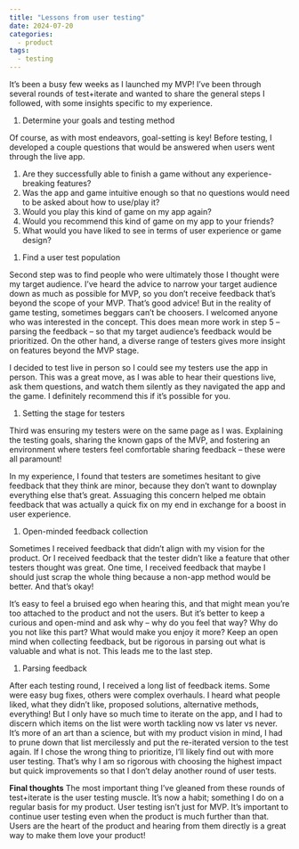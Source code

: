 ```yaml
---
title: "Lessons from user testing"
date: 2024-07-20
categories:
  - product
tags:
  - testing
---
```

It’s been a busy few weeks as I launched my MVP! I’ve been through several rounds of test+iterate and wanted to share the general steps I followed, with some insights specific to my experience.


<ol>
<li>Determine your goals and testing method</li>
</ol>
Of course, as with most endeavors, goal-setting is key! Before testing, I developed a couple questions that would be answered when users went through the live app. 
<ol>
<li>Are they successfully able to finish a game without any experience-breaking features?</li>
<li>Was the app and game intuitive enough so that no questions would need to be asked about how to use/play it?</li>
<li>Would you play this kind of game on my app again?</li>
<li>Would you recommend this kind of game on my app to your friends?</li>
<li>What would you have liked to see in terms of user experience or game design?</li>
</ol>


<ol>
<li>Find a user test population</li>
</ol>
Second step was to find people who were ultimately those I thought were my target audience. I’ve heard the advice to narrow your target audience down as much as possible for MVP, so you don’t receive feedback that’s beyond the scope of your MVP. That’s good advice! But in the reality of game testing, sometimes beggars can’t be choosers. I welcomed anyone who was interested in the concept. This does mean more work in step 5 – parsing the feedback – so that my target audience’s feedback would be prioritized. On the other hand, a diverse range of testers gives more insight on features beyond the MVP stage.


I decided to test live in person so I could see my testers use the app in person. This was a great move, as I was able to hear their questions live, ask them questions, and watch them silently as they navigated the app and the game. I definitely recommend this if it’s possible for you.


<ol>
<li>Setting the stage for testers</li>
</ol>
Third was ensuring my testers were on the same page as I was. Explaining the testing goals, sharing the known gaps of the MVP, and fostering an environment where testers feel comfortable sharing feedback – these were all paramount!


In my experience, I found that testers are sometimes hesitant to give feedback that they think are minor, because they don’t want to downplay everything else that’s great. Assuaging this concern helped me obtain feedback that was actually a quick fix on my end in exchange for a boost in user experience.


<ol>
<li>Open-minded feedback collection</li>
</ol>
Sometimes I received feedback that didn’t align with my vision for the product. Or I received feedback that the tester didn’t like a feature that other testers thought was great. One time, I received feedback that maybe I should just scrap the whole thing because a non-app method would be better. And that’s okay! 


It’s easy to feel a bruised ego when hearing this, and that might mean you’re too attached to the product and not the users. But it’s better to keep a curious and open-mind and ask why – why do you feel that way? Why do you not like this part? What would make you enjoy it more? Keep an open mind when collecting feedback, but be rigorous in parsing out what is valuable and what is not. This leads me to the last step.


<ol>
<li>Parsing feedback</li>
</ol>
After each testing round, I received a long list of feedback items. Some were easy bug fixes, others were complex overhauls. I heard what people liked, what they didn’t like, proposed solutions, alternative methods, everything! But I only have so much time to iterate on the app, and I had to discern which items on the list were worth tackling now vs later vs never. It’s more of an art than a science, but with my product vision in mind, I had to prune down that list mercilessly and put the re-iterated version to the test again. If I chose the wrong thing to prioritize, I’ll likely find out with more user testing. That’s why I am so rigorous with choosing the highest impact but quick improvements so that I don’t delay another round of user tests.


<b>Final thoughts</b>
The most important thing I’ve gleaned from these rounds of test+iterate is the user testing muscle. It’s now a habit; something I do on a regular basis for my product. User testing isn’t just for MVP. It’s important to continue user testing even when the product is much further than that. Users are the heart of the product and hearing from them directly is a great way to make them love your product!


